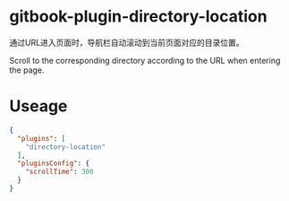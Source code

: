 # gitbook-plugin-directory-location
通过URL进入页面时，导航栏自动滚动到当前页面对应的目录位置。

Scroll to the corresponding directory according to the URL when entering the page.

# Useage
```json
{
  "plugins": [
    "directory-location"
  ],
  "pluginsConfig": {
    "scrollTime": 300
  }
}

```


